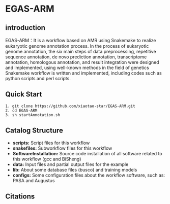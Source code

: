 # EGAS-ARM
## introduction

EGAS-ARM：It is a workflow based on AMR using Snakemake to realize eukaryotic genome annotation process. In the process of eukaryotic genome annotation, the six main steps of data preprocessing, repetitive sequence annotation, de novo prediction annotation, transcriptome annotation, homologous annotation, and result integration were designed and implemented, using well-known methods in the field of genetics Snakemake workflow is written and implemented, including codes such as python scripts and perl scripts.

## Quick Start

```
1. git clone https://github.com/xiaotao-star/EGAS-ARM.git
2. cd EGAS-ARM
3. sh startAnnotation.sh 
```

## Catalog  Structure

- **scripts:**  Script files for this workflow
- **snakefiles:** Subworkflow files for this workflow
- **SoftwareInstallation:** Source code installation of all software related to this workflow (gcc and BiSheng)
- **data:** Input files and partial output files for the example
- **lib:** About some database files (busco) and training models
- **configs:** Some configuration files about the workflow software, such as: PASA and Augustus

## Citations



